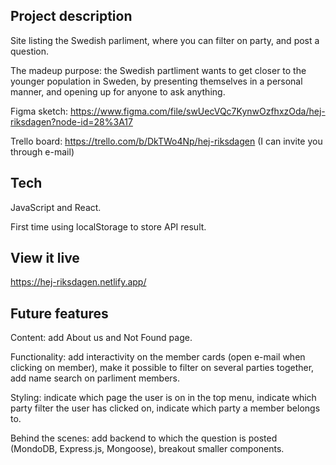 ## Project description
Site listing the Swedish parliment, where you can filter on party, and post a question.

The madeup purpose: the Swedish partliment wants to get closer to the younger population in Sweden, by presenting themselves in a personal manner, and opening up for anyone to ask anything.

Figma sketch:
https://www.figma.com/file/swUecVQc7KynwOzfhxzOda/hej-riksdagen?node-id=28%3A17

Trello board:
https://trello.com/b/DkTWo4Np/hej-riksdagen
(I can invite you through e-mail)

## Tech 
JavaScript and React. 

First time using localStorage to store API result.

## View it live
https://hej-riksdagen.netlify.app/

## Future features
Content: add About us and Not Found page.

Functionality: add interactivity on the member cards (open e-mail when clicking on member), make it possible to filter on several parties together, add name search on parliment members.

Styling: indicate which page the user is on in the top menu, indicate which party filter the user has clicked on, indicate which party a member belongs to.

Behind the scenes: add backend to which the question is posted (MondoDB, Express.js, Mongoose), breakout smaller components.
